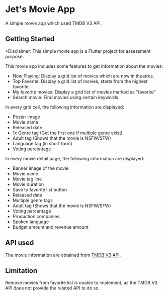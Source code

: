 # Jet's Movie App

A simple movie app which used TMDB V3 API.

## Getting Started

*Disclaimer: This simple movie app is a Flutter project for assessment purpose.

This movie app includes some features to get information about the movies:
- Now Playing: Display a grid list of movies which are now in theatres.
- Top Favorite: Display a grid list of movies, starts from the highest favorite.
- My favorite movies: Display a grid list of movies marked as "favorite"
- Search movie: Find movies using certain keywords

In every grid cell, the following information are displayed:
- Poster image
- Movie name
- Released date
- 1x Genre tag (Get the first one if multiple genre exist)
- Adult tag (Shows that the movie is NSFW/SFW)
- Language tag (in short form)
- Voting percentage

In every movie detail page, the following information are displayed:
- Banner image of the movie
- Movie name
- Movie tag line
- Movie duration
- Save to favorite list button
- Released date
- Multiple genre tags
- Adult tag (Shows that the movie is NSFW/SFW)
- Voting percentage
- Production companies
- Spoken language
- Budget amount and revenue amount

## API used
The movie information are obtained from [TMDB V3 API](https://developers.themoviedb.org/3).

## Limitation
Remove movies from favorite list is unable to implement, as the TMDB V3 API does not provide the related API to do so.